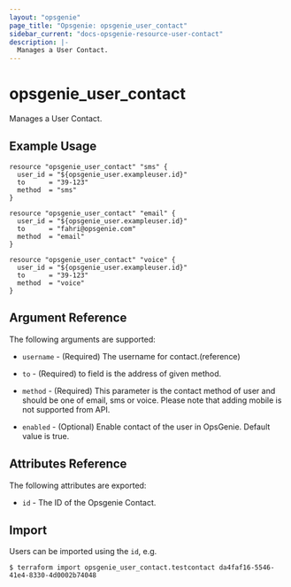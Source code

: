 ```yaml
---
layout: "opsgenie"
page_title: "Opsgenie: opsgenie_user_contact"
sidebar_current: "docs-opsgenie-resource-user-contact"
description: |-
  Manages a User Contact.
---
```


# opsgenie_user_contact

Manages a User Contact.

## Example Usage

```hcl
resource "opsgenie_user_contact" "sms" {
  user_id = "${opsgenie_user.exampleuser.id}"
  to      = "39-123"
  method  = "sms"
}

resource "opsgenie_user_contact" "email" {
  user_id = "${opsgenie_user.exampleuser.id}"
  to      = "fahri@opsgenie.com"
  method  = "email"
}

resource "opsgenie_user_contact" "voice" {
  user_id = "${opsgenie_user.exampleuser.id}"
  to      = "39-123"
  method  = "voice"
}
```

## Argument Reference

The following arguments are supported:

* `username` - (Required) The username for contact.(reference)

* `to` - (Required) to field is the address of given method.
                    
* `method` - (Required) This parameter is the contact method of user and should be one of email, sms or voice. Please note that adding mobile is not supported from API.

* `enabled` - (Optional) Enable contact of the user in OpsGenie. Default value is true.


## Attributes Reference

The following attributes are exported:

* `id` - The ID of the Opsgenie Contact.

## Import

Users can be imported using the `id`, e.g.

`$ terraform import opsgenie_user_contact.testcontact da4faf16-5546-41e4-8330-4d0002b74048`

